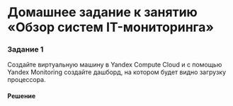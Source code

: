 
# Домашнее задание к занятию «Обзор систем IT-мониторинга»

### Задание 1

Создайте виртуальную машину в Yandex Compute Cloud и с помощью Yandex Monitoring создайте дашборд, на котором будет видно загрузку процессора.

#### Решение

